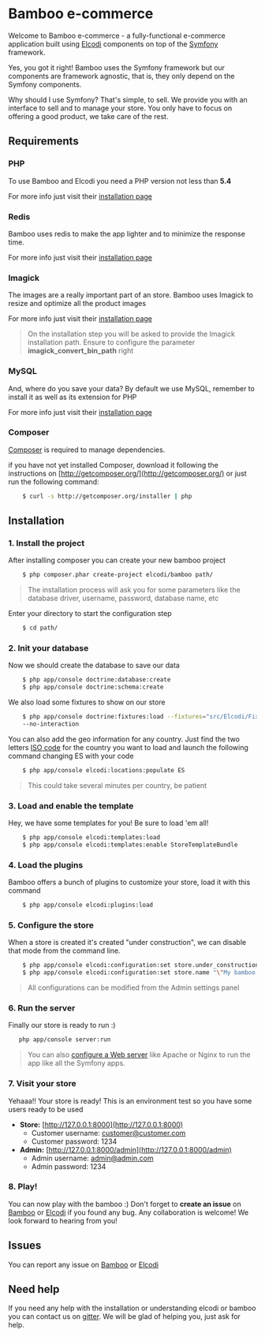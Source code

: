 Bamboo e-commerce
=================

Welcome to Bamboo e-commerce - a fully-functional e-commerce application built
using [Elcodi] components on top of the
[Symfony] framework.

Yes, you got it right! Bamboo uses the Symfony framework but our components are
framework agnostic, that is, they only depend on the Symfony components.

Why should I use Symfony?
That's simple, to sell. We provide you with an interface to sell and to manage
your store. You only have to focus on offering a good product, we take care of
the rest.

Requirements
------------------

### PHP
To use Bamboo and Elcodi you need a PHP version not less than **5.4**

For more info just visit their
[installation page](http://php.net/manual/en/install.php)

### Redis
Bamboo uses redis to make the app lighter and to minimize the response time.

For more info just visit their
[installation page](http://redis.io/topics/quickstart)

### Imagick
The images are a really important part of an store. Bamboo uses Imagick to
resize and optimize all the product images

For more info just visit their
[installation page](http://php.net/manual/en/imagick.setup.php)

> On the installation step you will be asked to provide the Imagick installation
> path. Ensure to configure the parameter **imagick_convert_bin_path** right

### MySQL
And, where do you save your data? By default we use MySQL, remember to install
it as well as its extension for PHP

For more info just visit their
[installation page](http://dev.mysql.com/doc/refman/5.1/en/installing.html)

### Composer
[Composer] is required to manage dependencies.

if you have not yet installed Composer, download it following the instructions
on [http://getcomposer.org/](http://getcomposer.org/) or just run the following
command:

```bash
    $ curl -s http://getcomposer.org/installer | php
```

Installation
------------------

### 1. Install the project

After installing composer you can create your new bamboo project

```bash
    $ php composer.phar create-project elcodi/bamboo path/
```

> The installation process will ask you for some parameters like the database
> driver, username, password, database name, etc

Enter your directory to start the configuration step

```bash
    $ cd path/
```

### 2. Init your database

Now we should create the database to save our data

```bash
    $ php app/console doctrine:database:create
    $ php app/console doctrine:schema:create
```

We also load some fixtures to show on our store

```bash
    $ php app/console doctrine:fixtures:load --fixtures="src/Elcodi/Fixtures"
    --no-interaction
```

You can also add the geo information for any country. Just find the two letters
[ISO code](http://en.wikipedia.org/wiki/ISO_3166-1#Current_codes) for the
country you want to load and launch the following command changing ES with your
code

```bash
    $ php app/console elcodi:locations:populate ES
```

> This could take several minutes per country, be patient

### 3. Load and enable the template

Hey, we have some templates for you! Be sure to load 'em all!

```bash
    $ php app/console elcodi:templates:load
    $ php app/console elcodi:templates:enable StoreTemplateBundle
```

### 4. Load the plugins

Bamboo offers a bunch of plugins to customize your store, load it with this
command

```bash
    $ php app/console elcodi:plugins:load
```

### 5. Configure the store

When a store is created it's created "under construction", we can disable that
mode from the command line.

```bash
    $ php app/console elcodi:configuration:set store.under_construction "0"
    $ php app/console elcodi:configuration:set store.name "\"My bamboo store\""
```

> All configurations can be modified from the Admin settings panel

### 6. Run the server

Finally our store is ready to run :)

```bash
   php app/console server:run
```

> You can also [configure a Web server] like Apache or Nginx to run the app like
> all the Symfony apps.

### 7. Visit your store

Yehaaa!! Your store is ready!
This is an environment test so you have some users ready to be used

- **Store:** [http://127.0.0.1:8000](http://127.0.0.1:8000)
    - Customer username: customer@customer.com
    - Customer password: 1234
- **Admin:** [http://127.0.0.1:8000/admin](http://127.0.0.1:8000/admin)
    - Admin username: admin@admin.com
    - Admin password: 1234

### 8. Play!

You can now play with the bamboo :)
Don't forget to **create an issue** on
[Bamboo](https://github.com/elcodi/bamboo/issues) or
[Elcodi](https://github.com/elcodi/elcodi/issues) if you found any bug.
Any collaboration is welcome! We look forward to hearing from you!

Issues
------------------

You can report any issue on [Bamboo](https://github.com/elcodi/bamboo/issues) or
[Elcodi](https://github.com/elcodi/elcodi/issues)

Need help
------------------

If you need any help with the installation or understanding elcodi or bamboo you
can contact us on [gitter](https://gitter.im/elcodi/elcodi).
We will be glad of helping you, just ask for help.


[Composer]: http://getcomposer.org/
[Symfony]: http://symfony.com
[Elcodi]: https://github.com/elcodi/elcodi
[configure a Web server]: http://symfony.com/doc/current/cookbook/configuration/web_server_configuration.html
